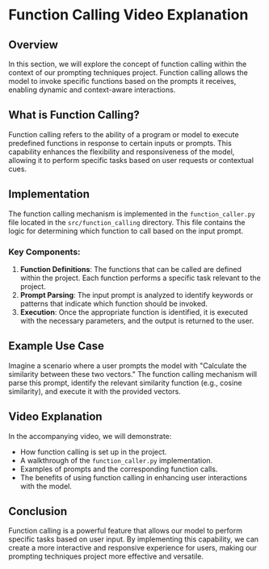 # Function Calling Video Explanation

## Overview
In this section, we will explore the concept of function calling within the context of our prompting techniques project. Function calling allows the model to invoke specific functions based on the prompts it receives, enabling dynamic and context-aware interactions.

## What is Function Calling?
Function calling refers to the ability of a program or model to execute predefined functions in response to certain inputs or prompts. This capability enhances the flexibility and responsiveness of the model, allowing it to perform specific tasks based on user requests or contextual cues.

## Implementation
The function calling mechanism is implemented in the `function_caller.py` file located in the `src/function_calling` directory. This file contains the logic for determining which function to call based on the input prompt. 

### Key Components:
1. **Function Definitions**: The functions that can be called are defined within the project. Each function performs a specific task relevant to the project.
2. **Prompt Parsing**: The input prompt is analyzed to identify keywords or patterns that indicate which function should be invoked.
3. **Execution**: Once the appropriate function is identified, it is executed with the necessary parameters, and the output is returned to the user.

## Example Use Case
Imagine a scenario where a user prompts the model with "Calculate the similarity between these two vectors." The function calling mechanism will parse this prompt, identify the relevant similarity function (e.g., cosine similarity), and execute it with the provided vectors.

## Video Explanation
In the accompanying video, we will demonstrate:
- How function calling is set up in the project.
- A walkthrough of the `function_caller.py` implementation.
- Examples of prompts and the corresponding function calls.
- The benefits of using function calling in enhancing user interactions with the model.

## Conclusion
Function calling is a powerful feature that allows our model to perform specific tasks based on user input. By implementing this capability, we can create a more interactive and responsive experience for users, making our prompting techniques project more effective and versatile.
